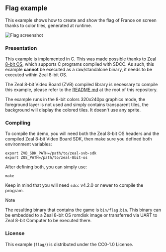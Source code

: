 ## Flag example

This example shows how to create and show the flag of France on screen thanks to color tiles, generated at runtime.

![Flag screenshot](img/screen.png)

### Presentation

This example is implemented in C. This was made possible thanks to [Zeal 8-bit OS](https://github.com/Zeal8bit/Zeal-8-bit-OS), which supports C programs compiled with SDCC. As such, this example **cannot** be executed as a raw/standalone binary, it needs to be executed within Zeal 8-bit OS.

The Zeal 8-bit Video Board (ZVB) compiled library is necessary to compile this example, please refer to the [README.md](../../README.md) at the root of this repository.

The example runs in the 8-bit colors 320x240px graphics mode, the foreground layer is not used and simply contains transparent tiles, the background will display the colored tiles. It doesn't use any sprite.

### Compiling

To compile the demo, you will need both the Zeal 8-bit OS headers and the compiled Zeal 8-bit Video Board SDK, then make sure you defined both environment variables:
```
export ZVB_SDK_PATH=/path/to/zeal-svb-sdk
export ZOS_PATH=/path/to/zeal-8bit-os
```

After defining both, you can simply use:

```
make
```

Keep in mind that you will need `sdcc` v4.2.0 or newer to compile the program.

> [!NOTE]
> The resulting binary that contains the game is `bin/flag.bin`. This binary can be embedded to a Zeal 8-bit OS romdisk image or transferred via UART to Zeal 8-bit Computer to be executed there.

### License

This example (`flag/`) is distributed under the CC0-1.0 License.

